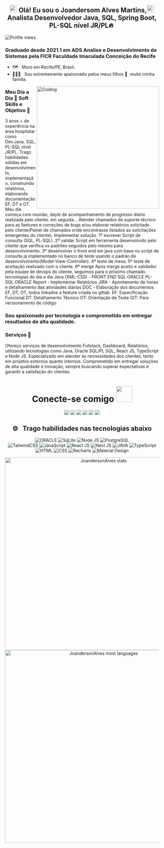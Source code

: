 
## <div align="center"> <img src="https://github.com/TheDudeThatCode/TheDudeThatCode/blob/master/Assets/Earth.gif" width="24px" height="24px"> Olá! Eu sou o Joandersom Alves Martins,<img src="https://github.com/TheDudeThatCode/TheDudeThatCode/blob/master/Assets/Hi.gif" width="24px" height="24px">  <br>Analista Desenvolvedor Java, SQL, Spring Boot, PL-SQL nível JR/PL🔥&nbsp; </div>

<img src="https://komarev.com/ghpvc/?username=JoandersonAlvesMartins&color=993399" alt="Profile views" /> 

### Graduado desde 2021.1 em ADS Analise e Desenvolvimento de Sistemas pela FICR Faculdade Imaculada Conceição do Recife
  
- 🗺️ &nbsp; Moro em Recife/PE, Brasil.
- 👩‍👧‍👦 &nbsp; Sou extremamente apaixonado pelos meus filhos 💚 &nbsp;muito minha família.
  
<img align="right" alt="Coding" width="400" src="https://user-images.githubusercontent.com/74038190/229223263-cf2e4b07-2615-4f87-9c38-e37600f8381a.gif">

### Meu Dia a Dia 🚀&nbsp;Soft Skills e Objetivo 💚 &nbsp;

3 anos + de experiência na área hospitalar como Dev.Java, SQL, PL-SQL nível JR/PL.
Trago habilidades sólidas em desenvolvimento, implementação, construindo relatórios, elaborando documentação EF, DT e OT.
Meu dia começa com reunião, dayle de acompanhamento de progresso diário realizada pelo cliente.
em seguida...
Atender chamados de suporte técnico para as faetures e correções de bugs e/ou elaborar relatórios solicitado pelo cliente(Painel de chamados onde encontrasse listados as solicitações emergentes do cliente).
Implementar solução.
1º escrever Script de consulta (SQL, PL-SQL).
2º validar Script em ferramenta desenvolvido pelo cliente que verifica os padrões seguidos pelo mesmo para desenvolvimento.
3º desenvolver o front end em java com base no script de consulta já implementado no banco de teste usando o padrão de desenvolvimento(Model-View-Controller).
4º teste de mesa.
5º teste de aceitação realizado com o cliente.
6º merge
Após merge aceito e validador pela equipe de devops do cliente, seguimos para o próximo chamado.
tecnologias do dia a dia
Java (XML-CSS) - FRONT END
SQL ORACLE
PL-SQL ORACLE
Report - Implementar Relatórios
JIRA - Apontamento de horas e detalhamento das atividades diárias
DOC - Elaboração dos documentos EF, DT, OT, todos linkados a feature criada no gitlab.
EF: Especificação Funcional
DT: Detalhamento Técnico
OT: Orientação de Teste
GIT: Para versionamento de código

### Sou apaixonado por tecnologia e comprometido em entregar resultados de alta qualidade.

### Serviços 💚 &nbsp;
Ofereço serviços de desenvolvimento Fullstack, Dashboard, Relatórios, utilizando tecnologias como Java, Oracle SQL/PL SQL, React JS, TypeScript e Node JS.
Especializado em atender às necessidades dos clientes, tanto em projetos externos quanto internos. Comprometido em entregar soluções de alta qualidade e inovação, 
sempre buscando superar expectativas e garantir a satisfação do clientes.

<div align="center">
<h1> Conecte-se comigo <img src="https://github.com/TheDudeThatCode/TheDudeThatCode/blob/master/Assets/Handshake.gif" height="52px"></h1>
  
<a href="#" ></a><img src="https://img.shields.io/website/http/monip.org.svg">
<a href="https://www.instagram.com/joandersonalvesmartins/"><img src="https://img.shields.io/badge/-instagram-E4405F?style=for-the-badge&logo=instagram&logoColor=white" target="_blank"></a>
<a href="https://www.linkedin.com/in/joandersonalvesmartins/"><img src="https://img.shields.io/badge/-linkedin-0077B5?style=for-the-badge&logo=linkedin&logoColor=white" target="_blank"></a>
<a href="https://www.youtube.com/channel/UCYlcXMwp5CEoG22KxV4aqmQ/"><img src="https://img.shields.io/badge/-youtube-FF0000?style=for-the-badge&logo=youtube&logoColor=white" target="_blank"></a>
<a href="mailto:joandersonmartins2013@gmail.com/"><img src="https://img.shields.io/badge/Gmail-D14836?style=for-the-badge&logo=gmail&logoColor=white" target="_blank"></a>
<a href="https://api.whatsapp.com/send?1=pt_br&phone=5581985456283" target="_blank"><img src="https://img.shields.io/badge/Whatsapp-00b53e?style=for-the-badge&logo=Whatsapp&logoColor=white" target="_blank"/></a>
</div>

<div align="center">
 <h2> ⚙️ &nbsp; Trago habilidades nas tecnologias abaixo </h2>
  
![ORACLE](https://img.shields.io/badge/-ORACLE-333333?style=flat&logo=ORACLE&logoColor=ff0000)
![SqLite](https://img.shields.io/badge/-SqLite-333333?style=flat&logo=sqlite&logoColor=1572B6)
![Node JS](https://img.shields.io/badge/-Node-333333?style=flat&logo=node.js)
![PostgreSQL](https://img.shields.io/badge/-PostgreSQL-333333?style=flat&logo=postgresql)   
![TailwindCSS](https://img.shields.io/badge/-TailwindCSS-333333?style=flat&logo=tailwindcss)
![JavaScript](https://img.shields.io/badge/-JavaScript-333333?style=flat&logo=javascript)
![React JS](https://img.shields.io/badge/-React-333333?style=flat&logo=react)
![Next JS](https://img.shields.io/badge/-Next-333333?style=flat&logo=next)
![JAVA](https://img.shields.io/badge/-Java-333333?style=flat&logo=Java&logoColor=ff0000)
![TypeScript](https://img.shields.io/badge/-TypeScript-333333?style=flat&logo=typescript) 
![HTML](https://img.shields.io/badge/-HTML-333333?style=flat&logo=HTML5)
![CSS](https://img.shields.io/badge/-CSS-333333?style=flat&logo=CSS3&logoColor=1572B6)
![Recharts](https://img.shields.io/badge/-Recharts-333333?style=flat&logo=recharts)
![Material Design](https://img.shields.io/badge/-MaterialDesign-333333?style=flat&logo=materialdesign&logoColor=E535AB)

</div>

<div align="center">
<img width="630em" src="https://github-readme-stats.vercel.app/api?username=joandersonalvesmartins&show_icons=true&theme=vision-friendly-dark" alt="JoandersonAlves stats"/>
  <br>
<img width="630em" src="https://github-readme-stats.vercel.app/api/top-langs/?username=joandersonalvesmartins&layout=compact&langs_count=8&show_icons=true&theme=vision-friendly-dark" alt="JoandersonAlves most languages"/>
</div>
